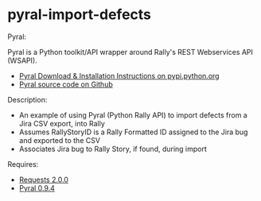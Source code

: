 pyral-import-defects
====================

Pyral:

Pyral is a Python toolkit/API wrapper around Rally's REST Webservices API (WSAPI).

- [Pyral Download & Installation Instructions on pypi.python.org](https://pypi.python.org/pypi/pyral)
- [Pyral source code on Github](https://github.com/RallyTools/RallyRestToolkitForPython#installation)


Description:

- An example of using Pyral (Python Rally API) to import defects from a Jira CSV export, into Rally
- Assumes RallyStoryID is a Rally Formatted ID assigned to the Jira bug and exported to the CSV
- Associates Jira bug to Rally Story, if found, during import

Requires:

- [Requests 2.0.0](http://github.com/kennethreitz/requests)
- [Pyral 0.9.4](https://pypi.python.org/pypi/pyral)

